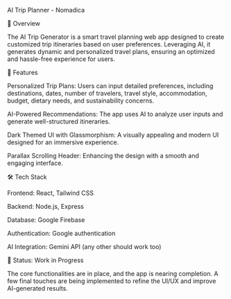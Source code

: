 AI Trip Planner - Nomadica

🚀 Overview

The AI Trip Generator is a smart travel planning web app designed to create customized trip itineraries based on user preferences. Leveraging AI, it generates dynamic and personalized travel plans, ensuring an optimized and hassle-free experience for users.

🌟 Features

Personalized Trip Plans: Users can input detailed preferences, including destinations, dates, number of travelers, travel style, accommodation, budget, dietary needs, and sustainability concerns.

AI-Powered Recommendations: The app uses AI to analyze user inputs and generate well-structured itineraries.

Dark Themed UI with Glassmorphism: A visually appealing and modern UI designed for an immersive experience.

Parallax Scrolling Header: Enhancing the design with a smooth and engaging interface.

🛠️ Tech Stack

Frontend: React, Tailwind CSS

Backend: Node.js, Express

Database: Google Firebase

Authentication: Google authentication

AI Integration: Gemini API (any other should work too)

🚧 Status: Work in Progress

The core functionalities are in place, and the app is nearing completion. A few final touches are being implemented to refine the UI/UX and improve AI-generated results.

